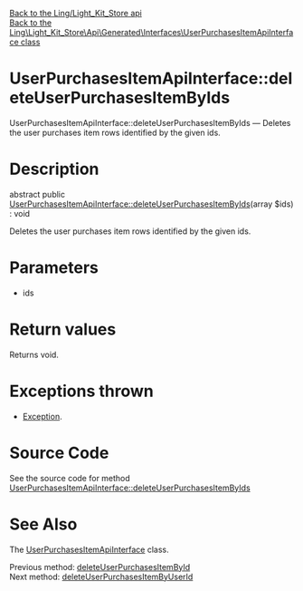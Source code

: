 [Back to the Ling/Light_Kit_Store api](https://github.com/lingtalfi/Light_Kit_Store/blob/master/doc/api/Ling/Light_Kit_Store.md)<br>
[Back to the Ling\Light_Kit_Store\Api\Generated\Interfaces\UserPurchasesItemApiInterface class](https://github.com/lingtalfi/Light_Kit_Store/blob/master/doc/api/Ling/Light_Kit_Store/Api/Generated/Interfaces/UserPurchasesItemApiInterface.md)


UserPurchasesItemApiInterface::deleteUserPurchasesItemByIds
================



UserPurchasesItemApiInterface::deleteUserPurchasesItemByIds — Deletes the user purchases item rows identified by the given ids.




Description
================


abstract public [UserPurchasesItemApiInterface::deleteUserPurchasesItemByIds](https://github.com/lingtalfi/Light_Kit_Store/blob/master/doc/api/Ling/Light_Kit_Store/Api/Generated/Interfaces/UserPurchasesItemApiInterface/deleteUserPurchasesItemByIds.md)(array $ids) : void




Deletes the user purchases item rows identified by the given ids.




Parameters
================


- ids

    


Return values
================

Returns void.


Exceptions thrown
================

- [Exception](http://php.net/manual/en/class.exception.php).&nbsp;







Source Code
===========
See the source code for method [UserPurchasesItemApiInterface::deleteUserPurchasesItemByIds](https://github.com/lingtalfi/Light_Kit_Store/blob/master/Api/Generated/Interfaces/UserPurchasesItemApiInterface.php#L276-L276)


See Also
================

The [UserPurchasesItemApiInterface](https://github.com/lingtalfi/Light_Kit_Store/blob/master/doc/api/Ling/Light_Kit_Store/Api/Generated/Interfaces/UserPurchasesItemApiInterface.md) class.

Previous method: [deleteUserPurchasesItemById](https://github.com/lingtalfi/Light_Kit_Store/blob/master/doc/api/Ling/Light_Kit_Store/Api/Generated/Interfaces/UserPurchasesItemApiInterface/deleteUserPurchasesItemById.md)<br>Next method: [deleteUserPurchasesItemByUserId](https://github.com/lingtalfi/Light_Kit_Store/blob/master/doc/api/Ling/Light_Kit_Store/Api/Generated/Interfaces/UserPurchasesItemApiInterface/deleteUserPurchasesItemByUserId.md)<br>

